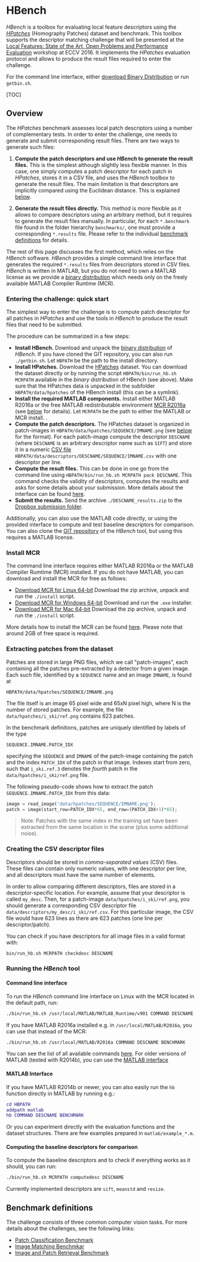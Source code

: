 # HBench

*HBench* is a toolbox for evaluating local feature descriptors using the [*HPatches*](https://github.com/featw/hpatches) (Homography Patches) dataset and benchmark.
This toolbox supports the descriptor matching challenge that will be presented at the
[Local Features: State of the Art, Open Problems and Performance Evaluation](http://www.iis.ee.ic.ac.uk/ComputerVision/DescrWorkshop/index.html)
workshop at ECCV 2016. It implements the *HPatches* evaluation protocol and allows to produce the result files required to enter the challenge.

For the command line interface, either
[download Binary Distribution](https://dl.dropboxusercontent.com/u/555392/hbench-v0.1.tar.gz) or run `getbin.sh`.

[TOC]

## Overview

The *HPatches* benchmark assesses local patch descriptors using a number of complementary tests. In order to enter the challenge, one needs to generate and submit corresponding result files. There are two ways to generate such files:

1. **Compute the patch descriptors and use *HBench* to generate the result files.** This is the simplest although slightly less flexible manner. In this case, one simply computes a patch descriptor for each patch in *HPatches*, stores it in a CSV file, and uses the *HBench* toolbox to generate the result files. The main limitation is that descriptors are implicitly compared using the Euclidean distance. This is explained [below](#quick).

2. **Generate the result files directly.** This method is more flexible as it allows to compare descriptors using an arbitrary method, but it requires to generate the result files manually. In particular, for each  `*.benchmark` file found in the folder hierarchy `benchmarks/`, one must provide a corresponding `*.results` file. Please refer to the individual [benchmark definitions](#benchmarks) for details.

The rest of this page discusses the first method, which relies on the *HBench* software. *HBench* provides a simple command line interface
that generates the required `*.results` files from descriptors stored in CSV files. *HBench* is written in MATLAB, but you do not need to own a MATLAB license as we provide a [binary distribution](https://dl.dropboxusercontent.com/u/555392/hbench-v0.1.tar.gz) which needs only on the freely available MATLAB Compiler Runtime (MCR).

<a id=quick></a>

### Entering the challenge: quick start

The simplest way to enter the challenge is to compute patch descriptor for all patches in *HPatches* and use the tools in *HBench* to produce the result files that need to be submitted.

The procedure can be summarized in a few steps:

* **Install HBench.** Download and unpack the [binary distribution](https://dl.dropboxusercontent.com/u/555392/hbench-v0.1.tar.gz) of *HBench*. If you have cloned the GIT repository, you can also run `./getbin.sh`. Let `HBPATH` be the path to the install directory.
* **Install HPatches.** Download the [HPatches](https://github.com/featw/hpatches) dataset. You can download the dataset directly or by running the script `HBPATH/bin/run_hb.sh MCRPATH` available in the *binary* distribution of HBench (see above). Make sure that the HPatches data is unpacked in the subfolder `HBPATH/data/hpatches` of the HBench install (this can be a symlink).
* **Install the required MATLAB components.** Install either MATLAB R2016a or the free MATLAB redistributable environment [MCR R2016a](http://www.mathworks.com/products/compiler/mcr/) (see [below](#install-mcr) for details). Let `MCRPATH` be the path to either the MATLAB or MCR install. .
* **Compute the patch descriptors.** The HPatches dataset is organized in patch-images in `HBPATH/data/hpatches/SEQUENCE/IMNAME.png` (see [below](#reading-patches) for the format). For each patch-image compute the descriptor `DESCNAME` (where `DESCNAME` is an arbitrary descriptor name such as `SIFT`) and store it in a numeric [CSV file](#csv-descriptors)
`HBPATH/data/descriptors/DESCNAME/SEQUENCE/IMNAME.csv` with one descriptor per line.
* **Compute the result files.** This can be done in one go from the command line using `HBPATH/bin/run_hb.sh MCRPATH pack DESCNAME`.
This command checks the validity of descriptors, computes the results and asks for some
details about your submission. More details about the interface can be found [here](#command-line-interface).
* **Submit the results.** Send the archive `./DESCNAME_results.zip` to the [Dropbox submission folder](https://www.dropbox.com/request/2MJm7vV15XJnl1RzuCzl).

Additionally, you can also use the MATLAB code directly, or using the
provided interface to compute and test baseline descriptors for comparison.
You can also clone the [GIT repository](https://github.com/featw/hbench) of the
*HBench* tool, but using this requires a MATLAB license.

<a id=install-mcr></a>

### Install MCR
The command line interface requires either MATLAB R2016a or the MATLAB Compiler Rumtime (MCR) installed. If you do not have MATLAB, you can download and install the MCR for free as follows:

* [Download MCR for Linux 64-bit](http://www.mathworks.com/supportfiles/downloads/R2016a/deployment_files/R2016a/installers/glnxa64/MCR_R2016a_glnxa64_installer.zip)
Download the zip archive, unpack and run the `./install` script.
* [Download MCR for Windows 64-bit](http://www.mathworks.com/supportfiles/downloads/R2016a/deployment_files/R2016a/installers/win64/MCR_R2016a_win64_installer.exe)
Download and run the `.exe` installer.
* [Download MCR for Mac 64-bit](http://www.mathworks.com/supportfiles/downloads/R2016a/deployment_files/R2016a/installers/maci64/MCR_R2016a_maci64_installer.zip)
Download the zip archive, unpack and run the `./install` script.

More details how to install the MCR can be found [here](http://www.mathworks.com/products/compiler/mcr/).
Please note that around 2GB of free space is required.

<a id=reading-patches></a>
### Extracting patches from the dataset

Patches are stored in large PNG files, which we call "patch-images", each containing all the patches pre-extracted by a detector from a given image. Each such file, identified by a `SEQUENCE` name and an image `IMNAME`, is found at

```
HBPATH/data/hpatches/SEQUENCE/IMNAME.png
```

The file itself is an image 65 pixel wide and 65xN pixel high, where N is the number of stored patches. For example, the file `data/hpatches/i_ski/ref.png` contains 623 patches.

In the benchmark definitions, patches are uniquely identified by labels of the type

```
SEQUENCE.IMNAME.PATCH_IDX
```

specifying the `SEQUENCE` and `IMNAME` of the patch-image containing the patch and the index `PATCH_IDX` of the patch in that image. Indexes start from zero, such that `i_ski.ref.3` denotes the *fourth* patch in the `data/hpatches/i_ski/ref.png` file.

The following pseudo-code shows how to extract the patch `SEQUENCE.IMNAME.PATCH_IDX` from this data:

```python
image = read_image('data/hpatches/SEQUENCE/IMNAME.png');
patch = image(start_row=PATCH_IDX*65, end_row=(PATCH_IDX+1)*65);
```

> Note: Patches with the same index in the training set have been extracted from the same location in the scene (plus some additional noise).

<a id=csv-descriptors></a>
### Creating the CSV descriptor files

Descriptors should be stored in *comma-separated values* (CSV) files. These files can contain only numeric values, with one descriptor per line, and all descriptors must have the same number of elements.

In order to allow comparing different descriptors, files are stored in a descriptor-specific location. For example, assume that your descriptor is called `my_desc`. Then, for a patch-image  `data/hpatches/i_ski/ref.png`, you should generate a corresponding CSV descriptor file `data/descriptors/my_desc/i_ski/ref.csv`. For this particular image, the CSV file would have 623 lines as there are 623 patches (one line per descriptor/patch).

You can check if you have descriptors for all image files in a valid format with:

```bash
bin/run_hb.sh MCRPATH checkdesc DESCNAME
```

### Running the *HBench* tool

<a id=command-line-interface></a>

#### Command line interface

To run the *HBench* command line interface on Linux with the MCR located in the default path, run:

```bash
./bin/run_hb.sh /usr/local/MATLAB/MATLAB_Runtime/v901 COMMAND DESCNAME BENCHMARK
```

If you have MATLAB R2016a installed e.g. in `/usr/local/MATLAB/R2016a`, you can use that
instead of the MCR:

```bash
./bin/run_hb.sh /usr/local/MATLAB/R2016a COMMAND DESCNAME BENCHMARK
```
You can see the list of all available commands [here](./bin/README.md).
For older versions of MATLAB (tested with R2014b), you can use the [MATLAB interface](#matlab-interface)

<a id=matlab-interface></a>
#### MATLAB Interface

If you have MATLAB R2014b or newer, you can also easily run the `hb` function directly in MATLAB by running e.g.:

```matlab
cd HBPATH
addpath matlab
hb COMMAND DESCNAME BENCHMARK
```

Or you can experiment directly with the evaluation functions and the dataset
structures. There are few examples prepared in `matlab/example_*.m`.

#### Computing the baseline descriptors for comparison

To compute the baseline descriptors and to check if everything works as it should,
you can run:

```bash
./bin/run_hb.sh MCRPATH computedesc DESCNAME
```

Currently implemented descriptors are `sift`, `meanstd` and `resize`.

<a id=benchmarks></a>

## Benchmark definitions

The challenge consists of three common computer vision tasks. For more details about the challenges, see the following links:

* [Patch Classification Benchmark](./benchmarks/classification/README.md)
* [Image Matching Benchmkar](./benchmarks/matching/README.md)
* [Image and Patch Retrieval Benchmark](./benchmarks/retrieval/README.md)

